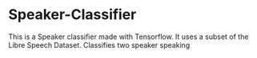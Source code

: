# Speaker-Classifier
This is a Speaker classifier made with Tensorflow. It uses a subset of the Libre Speech Dataset. Classifies two speaker speaking
